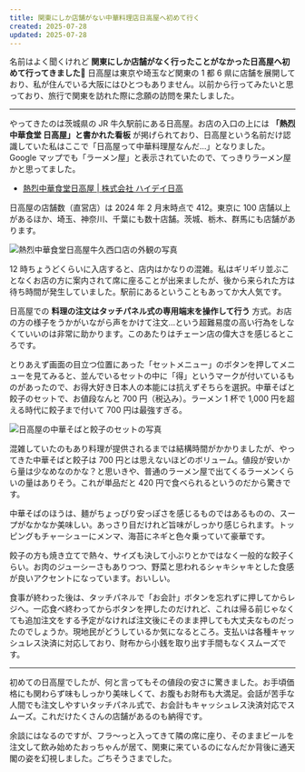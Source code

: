 ```yaml
---
title: 関東にしか店舗がない中華料理店日高屋へ初めて行く
created: 2025-07-28
updated: 2025-07-28
---
```


名前はよく聞くけれど **関東にしか店舗がなく行ったことがなかった日高屋へ初めて行ってきました🍜** 日高屋は東京や埼玉など関東の 1 都 6 県に店舗を展開しており、私が住んでいる大阪にはひとつもありません。以前から行ってみたいと思っており、旅行で関東を訪れた際に念願の訪問を果たしました。

---

やってきたのは茨城県の JR 牛久駅前にある日高屋。お店の入口の上には **「熱烈 中華食堂 日高屋」と書かれた看板** が掲げられており、日高屋という名前だけ認識していた私はここで「日高屋って中華料理屋なんだ…」となりました。Google マップでも「ラーメン屋」と表示されていたので、てっきりラーメン屋かと思ってました。

- [熱烈中華食堂日高屋 | 株式会社 ハイデイ日高](https://hidakaya.hiday.co.jp/index.html)

日高屋の店舗数（直営店）は 2024 年 2 月末時点で 412。東京に 100 店舗以上があるほか、埼玉、神奈川、千葉にも数十店舗。茨城、栃木、群馬にも店舗があります。

![熱烈中華食堂日高屋牛久西口店の外観の写真](4780ef03-3a78-4be7-dee8-2a8c59dda300)

12 時ちょうどくらいに入店すると、店内はかなりの混雑。私はギリギリ並ぶことなくお店の方に案内されて席に座ることが出来ましたが、後から来られた方は待ち時間が発生していました。駅前にあるということもあってか大人気です。

日高屋での **料理の注文はタッチパネル式の専用端末を操作して行う** 方式。お店の方の様子をうかがいながら声をかけて注文…という超難易度の高い行為をしなくていいのは非常に助かります。このあたりはチェーン店の偉大さを感じるところです。

とりあえず画面の目立つ位置にあった「セットメニュー」のボタンを押してメニューを見てみると、並んでいるセットの中に「得」というマークが付いているものがあったので、お得大好き日本人の本能には抗えずそちらを選択。中華そばと餃子のセットで、お値段なんと 700 円（税込み）。ラーメン 1 杯で 1,000 円を超える時代に餃子まで付いて 700 円は最強すぎる。

![日高屋の中華そばと餃子のセットの写真](428a15eb-442d-46ed-7222-e5e94eb04800)

混雑していたのもあり料理が提供されるまでは結構時間がかかりましたが、やってきた中華そばと餃子は 700 円とは思えないほどのボリューム。値段が安いから量は少なめなのかな？と思いきや、普通のラーメン屋で出てくるラーメンくらいの量はありそう。これが単品だと 420 円で食べられるというのだから驚きです。

中華そばのほうは、麺がちょっぴり安っぽさを感じるものではあるものの、スープがなかなか美味しい。あっさり目だけれど旨味がしっかり感じられます。トッピングもチャーシューにメンマ、海苔にネギと色々乗っていて豪華です。

餃子の方も焼き立てで熱々、サイズも決して小ぶりとかではなく一般的な餃子くらい。お肉のジューシーさもありつつ、野菜と思われるシャキシャキとした食感が良いアクセントになっています。おいしい。

食事が終わった後は、タッチパネルで「お会計」ボタンを忘れずに押してからレジへ。一応食べ終わってからボタンを押したのだけれど、これは帰る前じゃなくても追加注文をする予定がなければ注文後にそのまま押しても大丈夫なものだったのでしょうか。現地民がどうしているか気になるところ。支払いは各種キャッシュレス決済に対応しており、財布から小銭を取り出す手間もなくスムーズです。

---

初めての日高屋でしたが、何と言ってもその値段の安さに驚きました。お手頃価格にも関わらず味もしっかり美味しくて、お腹もお財布も大満足。会話が苦手な人間でも注文しやすいタッチパネル式で、お会計もキャッシュレス決済対応でスムーズ。これだけたくさんの店舗があるのも納得です。

余談にはなるのですが、フラ～っと入ってきて隣の席に座り、そのままビールを注文して飲み始めたおっちゃんが居て、関東に来ているのになんだか背後に通天閣の姿を幻視しました。ごちそうさまでした。
